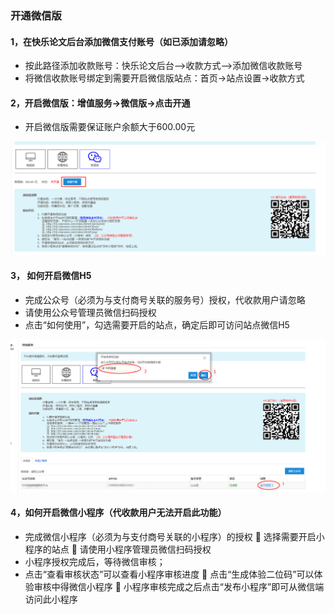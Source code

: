 ### 开通微信版

#### 1，在快乐论文后台添加微信支付账号（如已添加请忽略）

* 按此路径添加收款账号：快乐论文后台—&gt;收款方式—&gt;添加微信收款账号
* 将微信收款账号绑定到需要开启微信版站点：首页-&gt;站点设置-&gt;收款方式

#### 2，开启微信版：增值服务-&gt;微信版-&gt;点击开通

* 开启微信版需要保证账户余额大于600.00元

![](/assets/import66.png)

#### 3，    如何开启微信H5

* 完成公众号（必须为与支付商号关联的服务号）授权，代收款用户请忽略
* 请使用公众号管理员微信扫码授权
* 点击“如何使用”，勾选需要开启的站点，确定后即可访问站点微信H5

![](/assets/import67、.png)

#### 4，如何开启微信小程序（代收款用户无法开启此功能）

* 完成微信小程序（必须为与支付商号关联的小程序）的授权  选择需要开启小程序的站点  请使用小程序管理员微信扫码授权
* 小程序授权完成后，等待微信审核；
* 点击“查看审核状态”可以查看小程序审核进度  点击“生成体验二位码”可以体验审核中得微信小程序  小程序审核完成之后点击“发布小程序”即可从微信端访问此小程序



